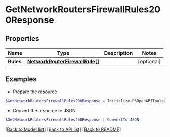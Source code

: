 # GetNetworkRoutersFirewallRules200Response
## Properties

Name | Type | Description | Notes
------------ | ------------- | ------------- | -------------
**Rules** | [**NetworkRouterFirewallRule[]**](NetworkRouterFirewallRule.md) |  | [optional] 

## Examples

- Prepare the resource
```powershell
$GetNetworkRoutersFirewallRules200Response = Initialize-PSOpenAPIToolsGetNetworkRoutersFirewallRules200Response  -Rules null
```

- Convert the resource to JSON
```powershell
$GetNetworkRoutersFirewallRules200Response | ConvertTo-JSON
```

[[Back to Model list]](../README.md#documentation-for-models) [[Back to API list]](../README.md#documentation-for-api-endpoints) [[Back to README]](../README.md)

